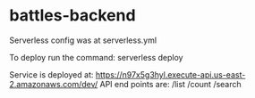 # battles-backend

Serverless config was at serverless.yml

To deploy run the command: serverless deploy

 Service is deployed at: https://n97x5g3hyl.execute-api.us-east-2.amazonaws.com/dev/
    API end points are:
      /list
      /count
      /search

